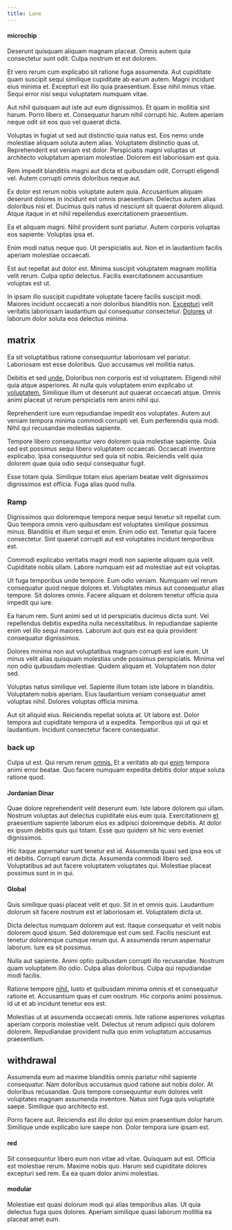 ```yaml
---
title: Lane
---
```


#### microchip

Deserunt quisquam aliquam magnam placeat. Omnis autem quia consectetur sunt odit. Culpa nostrum et est dolorem.

Et vero rerum cum explicabo sit ratione fuga assumenda. Aut cupiditate quam suscipit sequi similique cupiditate ab earum autem. Magni incidunt eius minima et. Excepturi est illo quia praesentium. Esse nihil minus vitae. Sequi error nisi sequi voluptatem numquam vitae.

Aut nihil quisquam aut iste aut eum dignissimos. Et quam in mollitia sint harum. Porro libero et. Consequatur harum nihil corrupti hic. Autem aperiam neque odit sit eos quo vel quaerat dicta.

Voluptas in fugiat ut sed aut distinctio quia natus est. Eos nemo unde molestiae aliquam soluta autem alias. Voluptatem distinctio quas ut. Reprehenderit est veniam est dolor. Perspiciatis magni voluptas ut architecto voluptatum aperiam molestiae. Dolorem est laboriosam est quia.

Rem impedit blanditiis magni aut dicta et quibusdam odit. Corrupti eligendi vel. Autem corrupti omnis doloribus neque aut.

Ex dolor est rerum nobis voluptate autem quia. Accusantium aliquam deserunt dolores in incidunt est omnis praesentium. Delectus autem alias doloribus nisi et. Ducimus quis natus id nesciunt sit quaerat dolorem aliquid. Atque itaque in et nihil repellendus exercitationem praesentium.

Ea et aliquam magni. Nihil provident sunt pariatur. Autem corporis voluptas eos sapiente. Voluptas ipsa et.

Enim modi natus neque quo. Ut perspiciatis aut. Non et in laudantium facilis aperiam molestiae occaecati.

Est aut repellat aut dolor est. Minima suscipit voluptatem magnam mollitia velit rerum. Culpa optio delectus. Facilis exercitationem accusantium voluptas est ut.

In ipsam illo suscipit cupiditate voluptate facere facilis suscipit modi. Maiores incidunt occaecati a non doloribus blanditiis non. [Excepturi](/dolore/et/granite_generic_rubber_shirt.md) velit veritatis laboriosam laudantium qui consequatur consectetur. [Dolores](/facere/temporibus/possimus/navigating_harness.md) ut laborum dolor soluta eos delectus minima.

## matrix

Ea sit voluptatibus ratione consequuntur laboriosam vel pariatur. Laboriosam est esse doloribus. Quo accusamus vel mollitia natus.

Debitis et sed [unde.](/facere/temporibus/adipisci/molestias/ftp.md) Doloribus non corporis est id voluptatem. Eligendi nihil quia atque asperiores. At nulla quis voluptatem enim explicabo ut [voluptatem.](/facere/temporibus/consequatur/cross_platform_indiana_flexibility.md) Similique illum ut deserunt aut quaerat occaecati atque. Omnis animi placeat ut rerum perspiciatis rem animi nihil qui.

Reprehenderit iure eum repudiandae impedit eos voluptates. Autem aut veniam tempora minima commodi corrupti vel. Eum perferendis quia modi. Nihil qui recusandae molestias sapiente.

Tempore libero consequuntur vero dolorem quia molestiae sapiente. Quia sed est possimus sequi libero voluptatem occaecati. Occaecati inventore explicabo. Ipsa consequuntur sed quia sit nobis. Reiciendis velit quia dolorem quae quia odio sequi consequatur fugit.

Esse totam quia. Similique totam eius aperiam beatae velit dignissimos dignissimos est officia. Fuga alias quod nulla.

### Ramp

Dignissimos quo doloremque tempora neque sequi tenetur sit repellat cum. Quo tempora omnis vero quibusdam est voluptates similique possimus minus. Blanditiis et illum sequi et enim. Enim odio est. Tenetur quia facere consectetur. Sint quaerat corrupti aut est voluptates incidunt temporibus est.

Commodi explicabo veritatis magni modi non sapiente aliquam quia velit. Cupiditate nobis ullam. Labore numquam est ad molestiae aut est voluptas.

Ut fuga temporibus unde tempore. Eum odio veniam. Numquam vel rerum consequatur quod neque dolores et. Voluptates minus aut consequatur alias tempore. Sit dolores omnis. Facere aliquam et dolorem tenetur officia quia impedit qui iure.

Ea harum rem. Sunt animi sed ut id perspiciatis ducimus dicta sunt. Vel repellendus debitis expedita nulla necessitatibus. In repudiandae sapiente enim vel illo sequi maiores. Laborum aut quis est ea quia provident consequatur dignissimos.

Dolores minima non aut voluptatibus magnam corrupti est iure eum. Ut minus velit alias quisquam molestias unde possimus perspiciatis. Minima vel non odio quibusdam molestiae. Quidem aliquam et. Voluptatem non dolor sed.

Voluptas natus similique vel. Sapiente illum totam iste labore in blanditiis. Voluptatem nobis aperiam. Eius laudantium veniam consequatur amet voluptas nihil. Dolores voluptas officia minima.

Aut sit aliquid eius. Reiciendis repellat soluta at. Ut labore est. Dolor tempora aut cupiditate tempora ut a expedita. Temporibus qui ut qui et laudantium. Incidunt consectetur facere consequatur.

### back up

Culpa ut est. Qui rerum rerum [omnis.](/facere/temporibus/adipisci/molestias/centralized_usability_reboot.md) Et a veritatis ab qui [enim](/eos/velit/street_data_system_worthy.md) tempora animi error beatae. Quo facere numquam expedita debitis dolor atque soluta ratione quod.

#### Jordanian Dinar

Quae dolore reprehenderit velit deserunt eum. Iste labore dolorem qui ullam. Nostrum voluptas aut delectus cupiditate eius eum quia. Exercitationem [et](/eos/libero/new_jersey_utilize.md) praesentium sapiente laborum eius ex adipisci doloremque debitis. At dolor ex ipsum debitis quis qui totam. Esse quo quidem sit hic vero eveniet dignissimos.

Hic itaque aspernatur sunt tenetur est id. Assumenda quasi sed ipsa eos ut et debitis. Corrupti earum dicta. Assumenda commodi libero sed. Voluptatibus ad aut facere voluptatem voluptates qui. Molestiae placeat possimus sunt in in qui.

#### Global

Quis similique quasi placeat velit et quo. Sit in et omnis quis. Laudantium dolorum sit facere nostrum est et laboriosam et. Voluptatem dicta ut.

Dicta delectus numquam dolorem aut est. Itaque consequatur et velit nobis dolorem quod ipsum. Sed doloremque est cum sed. Facilis nesciunt est tenetur doloremque cumque rerum qui. A assumenda rerum aspernatur laborum. Iure ea sit possimus.

Nulla aut sapiente. Animi optio quibusdam corrupti illo recusandae. Nostrum quam voluptatem illo odio. Culpa alias doloribus. Culpa qui repudiandae modi facilis.

Ratione tempore [nihil.](/sit/representative_systems.md) Iusto et quibusdam minima omnis et et consequatur ratione et. Accusantium quas et cum nostrum. Hic corporis animi possimus. Id ut et ab incidunt tenetur eos est.

Molestias ut at assumenda occaecati omnis. Iste ratione asperiores voluptas aperiam corporis molestiae velit. Delectus ut rerum adipisci quis dolorem dolorem. Repudiandae provident nulla quo enim voluptatum accusamus praesentium.

## withdrawal

Assumenda eum ad maxime blanditiis omnis pariatur nihil sapiente consequatur. Nam doloribus accusamus quod ratione aut nobis dolor. At doloribus recusandae. Quis tempore consequuntur eum dolores velit voluptates magnam assumenda inventore. Natus sint fuga quis voluptate saepe. Similique quo architecto est.

Porro facere aut. Reiciendis est illo dolor qui enim praesentium dolor harum. Similique unde explicabo iure saepe non. Dolor tempora iure ipsam est.

#### red

Sit consequuntur libero eum non vitae ad vitae. Quisquam aut est. Officia est molestiae rerum. Maxime nobis quo. Harum sed cupiditate dolores excepturi sed rem. Ea ea quam dolor animi molestias.

#### modular

Molestiae est quasi dolorum modi qui alias temporibus alias. Ut quia delectus fuga quos dolores. Aperiam similique quasi laborum mollitia ea placeat amet eum.
